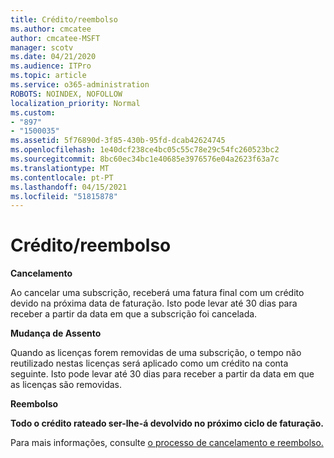 ```yaml
---
title: Crédito/reembolso
ms.author: cmcatee
author: cmcatee-MSFT
manager: scotv
ms.date: 04/21/2020
ms.audience: ITPro
ms.topic: article
ms.service: o365-administration
ROBOTS: NOINDEX, NOFOLLOW
localization_priority: Normal
ms.custom:
- "897"
- "1500035"
ms.assetid: 5f76890d-3f85-430b-95fd-dcab42624745
ms.openlocfilehash: 1e40dcf238ce4bc05c55c78e29c54fc260523bc2
ms.sourcegitcommit: 8bc60ec34bc1e40685e3976576e04a2623f63a7c
ms.translationtype: MT
ms.contentlocale: pt-PT
ms.lasthandoff: 04/15/2021
ms.locfileid: "51815878"
---
```

# <a name="creditrefund"></a>Crédito/reembolso

**Cancelamento**
  
Ao cancelar uma subscrição, receberá uma fatura final com um crédito devido na próxima data de faturação. Isto pode levar até 30 dias para receber a partir da data em que a subscrição foi cancelada.
  
**Mudança de Assento**
  
Quando as licenças forem removidas de uma subscrição, o tempo não reutilizado nestas licenças será aplicado como um crédito na conta seguinte. Isto pode levar até 30 dias para receber a partir da data em que as licenças são removidas.

**Reembolso**

**Todo o crédito rateado ser-lhe-á devolvido no próximo ciclo de faturação.**

Para mais informações, consulte [o processo de cancelamento e reembolso.](https://docs.microsoft.com/microsoft-365/commerce/subscriptions/cancel-your-subscription?view=o365-worldwide) 
